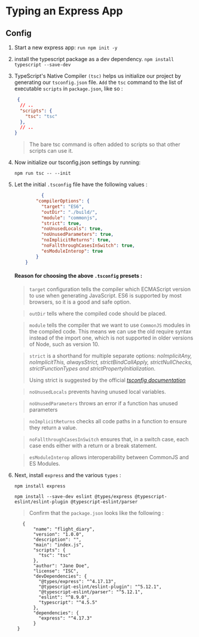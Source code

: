 # Typing an Express App

## Config 

  1. Start a new express app:
       `run npm init -y`
  1. install the typescript package as a dev dependency.
        `npm install typescript --save-dev`
  
  1. TypeScript's Native Compiler `(tsc)` helps us initialize our project by generating our `tsconfig.json` file. `Add` the `tsc` command to the list of executable `scripts` in `package.json`, like so :
   
      ```json
       {
        // ..
        "scripts": {
          "tsc": "tsc"
        },
        // ..
      }
      ```
      > The bare tsc command is often added to scripts so that other scripts can use it.
  1. Now initialize our tsconfig.json settings by running:

       `npm run tsc -- --init`
  
  1. Let the initial `.tsconfig` file have the following values :
           
      ```json
                {
              "compilerOptions": {
                "target": "ES6",
                "outDir": "./build/",
                "module": "commonjs",
                "strict": true,
                "noUnusedLocals": true,
                "noUnusedParameters": true,
                "noImplicitReturns": true,
                "noFallthroughCasesInSwitch": true,
                "esModuleInterop": true
              }
          }
      
     ```
     #### Reason for choosing the above `.tsconfig` presets : 

     > `target` configuration tells the compiler which ECMAScript version to use when generating JavaScript. ES6 is supported by most browsers, so it is a good and safe option.
     
     > `outDir` tells where the compiled code should be placed.

     > `module` tells the compiler that we want to use `CommonJS` modules in the compiled code. This means we can use the old require syntax instead of the import one, which is not supported in older versions of Node, such as version 10.

     > `strict` is a shorthand for multiple separate options: _noImplicitAny, noImplicitThis, alwaysStrict, strictBindCallApply, strictNullChecks, strictFunctionTypes and strictPropertyInitialization_.
     >
     > Using strict is suggested by the official *_[tsconfig documentation](https://www.staging-typescript.org/tsconfig#strict)_*

     > `noUnusedLocals` prevents having unused local variables.
     
     > `noUnusedParameters` throws an error if a function has unused parameters

     > `noImplicitReturns` checks all code paths in a function to ensure they return a value.

     > `noFallthroughCasesInSwitch` ensures that, in a switch case, each case ends either with a return or a break statement.

     > `esModuleInterop` allows interoperability between CommonJS and ES Modules.

  1. Next, install `express` and the various `types` :

     `npm install express`  

      `npm install --save-dev eslint @types/express @typescript-eslint/eslint-plugin @typescript-eslint/parser` 

      > Confirm that the `package.json` looks like the following :
          
            {
                "name": "flight_diary",
                "version": "1.0.0",
                "description": "",
                "main": "index.js",
                "scripts": {
                  "tsc": "tsc"
                },
                "author": "Jane Doe",
                "license": "ISC",
                "devDependencies": {
                  "@types/express": "^4.17.13",
                  "@typescript-eslint/eslint-plugin": "^5.12.1",
                  "@typescript-eslint/parser": "^5.12.1",
                  "eslint": "^8.9.0",
                  "typescript": "^4.5.5"
                },
                "dependencies": {
                  "express": "^4.17.3"
                }
          }